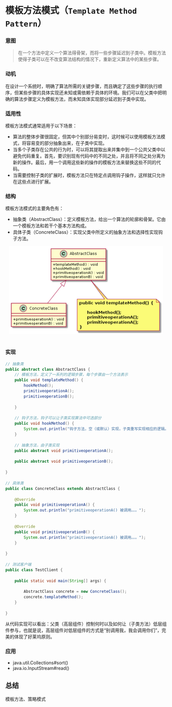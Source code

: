 模板方法模式（`Template Method Pattern`）
====================
### **意图**
> 在一个方法中定义一个算法得骨架，而将一些步骤延迟到子类中。模板方法使得子类可以在不改变算法结构的情况下，重新定义算法中的某些步骤。


### **动机**
在设计一个系统时，明确了算法所需的关键步骤，而且确定了这些步骤的执行顺序，但某些步骤的具体实现还未知或需依赖于具体的环境。我们可以在父类中把明确的算法步骤定义为模板方法，而未知具体实现部分延迟到子类中实现。

### **适用性**
模板方法模式通常适用于以下场景：
- 算法的整体步骤很固定，但其中个别部分易变时，这时候可以使用模板方法模式，将容易变的部分抽象出来，在子类中实现。
- 当多个子类存在公共的行为时，可以将其提取出来并集中到一个公共父类中以避免代码重复。首先，要识别现有代码中的不同之处，并且将不同之处分离为新的操作。最后，用一个调用这些新的操作的模板方法来替换这些不同的代码。
- 当需要控制子类的扩展时，模板方法只在特定点调用钩子操作，这样就只允许在这些点进行扩展。

### **结构**
模板方法模式的主要角色有：
- 抽象类（AbstractClass）：定义模板方法，给出一个算法的轮廓和骨架。它由一个模板方法和若干个基本方法构成。
- 具体子类（ConcreteClass）：实现父类中所定义的抽象方法和选择性实现钩子方法。

<div align="center"> <img src="images/31.templateMethod.png" width="480px"> </div><br>

### **实现**
```java
// 抽象类
public abstract class AbstractClass {
	// 模板方法，定义了一系列的逻辑步骤，每个步骤由一个方法表示
	public void templateMethod() {
		hookMethod();
		primitiveoperationA();
		primitiveoperationB();

	}

	// 钩子方法，钩子可以让子类实现算法中可选部分
	public void hookMethod() {
		System.out.println("钩子方法，空（或默认）实现，子类重写实现相应的逻辑。");
	}

	// 抽象方法，由子类实现
	public abstract void primitiveoperationA();

	public abstract void primitiveoperationB();

}

// 具体类
public class ConcreteClass extends AbstractClass {

	@Override
	public void primitiveoperationA() {
		System.out.println("primitiveoperationA() 被调用。。。");
	}

	@Override
	public void primitiveoperationB() {
		System.out.println("primitiveoperationA() 被调用。。。");
	}

}

// 测试客户端
public class TestClient {

	public static void main(String[] args) {
		
		AbstractClass concrete = new ConcreteClass();
		concrete.templateMethod();
	}

}
```

从代码实现可以看出：父类（高层组件）控制何时以及如何让（子类方法）低层组件参与，也就是说，高层组件对低层组件的方式是“别调用我，我会调用你们”，完美的体现了好莱坞原则。

### **应用**

- java.util.Collections#sort()
- java.io.InputStream#read()

## 总结
   模板方法、策略模式

